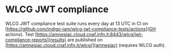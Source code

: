 # WLCG JWT compliance

WLCG JWT compliance test suite runs every day at 13 UTC in CI on
[https://github.com/indigo-iam/wlcg-jwt-compliance-tests/actions](GH
actions). Test
[https://amnesiac.cloud.cnaf.infn.it:8443/wlcg/jwt-compliance-reports](results)
are published on [https://amnesiac.cloud.cnaf.infn.it/wlcg/](amnesiac)
(requires WLCG auth).
